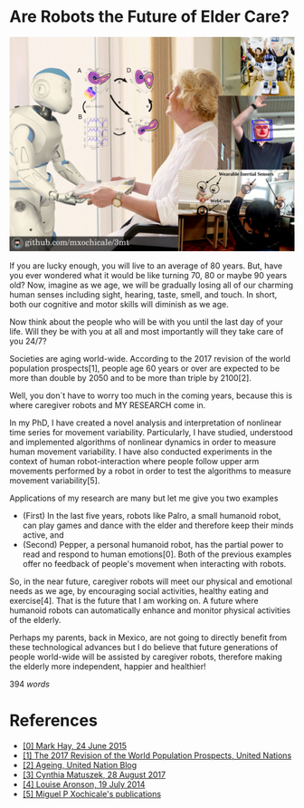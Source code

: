 # Are Robots the Future of Elder Care?

![Image](https://github.com/mxochicale/3minutesthesis/blob/master/rehearsals/images/figureFINAL.png)

If you are lucky enough, you will live to an average of 80 years.
But, have you ever wondered what it would be like turning 70, 80 or maybe 90 years old?
Now, imagine as we age, we will be gradually losing all of our
charming human senses including sight, hearing, taste, smell, and touch.
In short, both our cognitive and motor skills will diminish as we age.

Now think about the people who will be with you until the last day of your life.
Will they be with you at all 
and most importantly will they take care of you 24/7?

Societies are aging world-wide.
According to the 2017 revision of the world population prospects[1], 
people age 60 years or over
are expected to be more than double by 2050 and to be more than triple by 2100[2].

Well, you don`t have to worry too much in the coming years, 
because this is where caregiver robots and MY RESEARCH come in.

In my PhD, 
I have created a novel analysis and interpretation of nonlinear time series
for movement variability.
Particularly,
I have studied, understood and implemented algorithms of nonlinear dynamics
in order to measure human movement variability.
I have also conducted experiments in the context of human robot-interaction 
where people follow upper arm movements performed by a robot 
in order to test the algorithms to measure movement variability[5].

Applications of my research are many but let me give you two examples
* (First) In the last five years, 
robots like Palro, a small humanoid robot, can play games and dance with the elder
and therefore keep their minds active, and
* (Second) Pepper, a personal humanoid robot,  has the partial power 
to read and respond to human emotions[0].
Both of the previous examples offer no feedback of people's movement when 
interacting with robots.

So, in the near future, caregiver robots will meet our physical and emotional needs as we age,
by encouraging social activities, healthy eating and exercise[4].
That is the future that I am working on.
A future where humanoid robots can automatically enhance and monitor physical activities of the elderly.

Perhaps my parents, back in Mexico, are not going to directly benefit 
from these technological advances 
but I do believe that 
future generations of people world-wide
will be assisted by caregiver robots,
therefore making the elderly more independent, happier and healthier!

394 _words_

# References
* [ [0] Mark Hay, 24 June 2015 ](https://www.good.is/articles/robots-elder-care-pepper-exoskeletons-japan)
* [ [1] The 2017 Revision of the World Population Prospects, United Nations](https://esa.un.org/unpd/wpp/Publications/Files/WPP2017_KeyFindings.pdf)
* [ [2] Ageing, United Nation Blog](http://www.un.org/en/sections/issues-depth/ageing/)
* [ [3] Cynthia Matuszek, 28 August 2017](http://uk.businessinsider.com/robot-caregivers-for-the-elderly-10-years-away-2017-8)
* [ [4] Louise Aronson, 19 July 2014](https://www.nytimes.com/2014/07/20/opinion/sunday/the-future-of-robot-caregivers.html)
* [ [5] Miguel P Xochicale's publications](https://mxochicale.github.io/publications/) 

